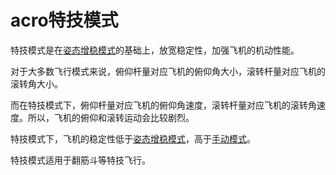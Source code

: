 # acro特技模式

特技模式是在[姿态增稳模式](stabilized.md)的基础上，放宽稳定性，加强飞机的机动性能。

对于大多数飞行模式来说，俯仰杆量对应飞机的俯仰角大小，滚转杆量对应飞机的滚转角大小。

而在特技模式下，俯仰杆量对应飞机的俯仰角速度，滚转杆量对应飞机的滚转角速度。所以，飞机的俯仰和滚转运动会比较剧烈。

特技模式下，飞机的稳定性低于[姿态增稳模式](stabilized.md)，高于[手动模式](manual.md)。

特技模式适用于翻筋斗等特技飞行。


